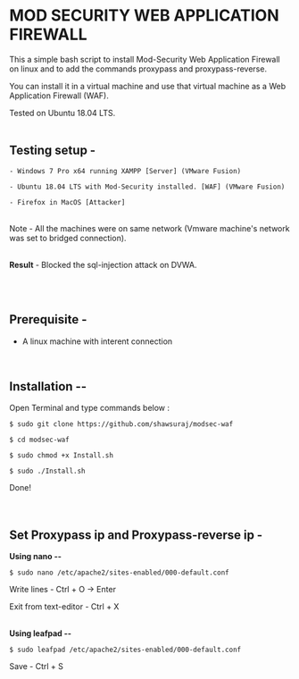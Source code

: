 # MOD SECURITY WEB APPLICATION FIREWALL #

This a simple bash script to install Mod-Security Web Application Firewall on linux and to add the commands proxypass and proxypass-reverse.

You can install it in a virtual machine and use that virtual machine as a Web Application Firewall (WAF).

Tested on Ubuntu 18.04 LTS.
<br/><br/>

## Testing setup - ##
```
- Windows 7 Pro x64 running XAMPP [Server] (VMware Fusion)

- Ubuntu 18.04 LTS with Mod-Security installed. [WAF] (VMware Fusion)

- Firefox in MacOS [Attacker]
```
<br/>
Note - All the machines were on same network (Vmware machine's network was set to bridged connection).
<br/><br/>

**Result** - Blocked the sql-injection attack on DVWA.

<br/><br/>

## Prerequisite - ##
- A linux machine with interent connection
<br/>

## Installation -- ##
Open Terminal and type commands below :
```
$ sudo git clone https://github.com/shawsuraj/modsec-waf

$ cd modsec-waf

$ sudo chmod +x Install.sh

$ sudo ./Install.sh
```
Done!
<br/><br/><br/>

## Set Proxypass ip and Proxypass-reverse ip - ##

**Using nano --**
```
$ sudo nano /etc/apache2/sites-enabled/000-default.conf
```
Write lines - Ctrl + O -> Enter

Exit from text-editor - Ctrl + X
<br/><br/>

**Using leafpad --**
```
$ sudo leafpad /etc/apache2/sites-enabled/000-default.conf
```
Save - Ctrl + S
